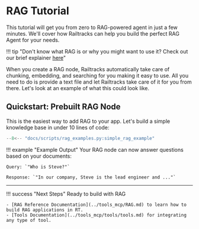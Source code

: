 # RAG Tutorial

This tutorial will get you from zero to RAG-powered agent in just a few minutes. We'll cover how Railtracks can help you build the perfect RAG Agent for your needs.

!!! tip "Don't know what RAG is or why you might want to use it? Check out our brief explainer [here](../background/RAG.md)"


When you create a RAG node, Railtracks automatically take care of chunking, embedding, and searching for you making it easy to use. All you need to do is provide a text file and let Railtracks take care of it for you from there. Let's look at an example of what this could look like.

##  Quickstart: Prebuilt RAG Node

This is the easiest way to add RAG to your app. Let's build a simple knowledge base in under 10 lines of code:

```python
--8<-- "docs/scripts/rag_examples.py:simple_rag_example"
```

!!! example "Example Output"
    Your RAG node can now answer questions based on your documents:

    Query: `"Who is Steve?"`

    Response: `"In our company, Steve is the lead engineer and ..."`

---

!!! success "Next Steps"
    Ready to build with RAG


    - [RAG Reference Documentation](../tools_mcp/RAG.md) to learn how to build RAG applications in RT.
    - [Tools Documentation](../tools_mcp/tools/tools.md) for integrating any type of tool.
